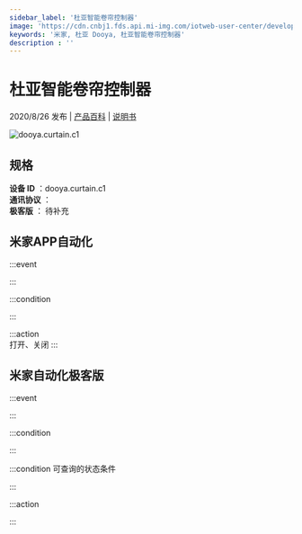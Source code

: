```yaml
---
sidebar_label: '杜亚智能卷帘控制器'
image: 'https://cdn.cnbj1.fds.api.mi-img.com/iotweb-user-center/developer_16790484808654i0BzERu.png?GalaxyAccessKeyId=AKVGLQWBOVIRQ3XLEW&Expires=9223372036854775807&Signature=obKjUSo/mIVGPnNMmH+tHdNepNI='
keywords: '米家, 杜亚 Dooya, 杜亚智能卷帘控制器'
description : ''
---
```

# 杜亚智能卷帘控制器

2020/8/26 发布 | [产品百科](https://home.mi.com/webapp/content/baike/product/index.html?model=dooya.curtain.c1/) | [说明书](https://home.mi.com/views/introduction.html?model=dooya.curtain.c1&region=cn)

![dooya.curtain.c1](https://cdn.cnbj1.fds.api.mi-img.com/iotweb-user-center/developer_16790484808654i0BzERu.png?GalaxyAccessKeyId=AKVGLQWBOVIRQ3XLEW&Expires=9223372036854775807&Signature=obKjUSo/mIVGPnNMmH+tHdNepNI=)

## 规格  
> 
**设备 ID** ：dooya.curtain.c1  
**通讯协议** ：  
**极客版**  ： 待补充 


## 米家APP自动化  

:::event  

:::

:::condition  

:::

:::action   
打开、关闭
:::

## 米家自动化极客版  

:::event  

:::

:::condition  

:::

:::condition 可查询的状态条件  

:::

:::action  

:::

        
